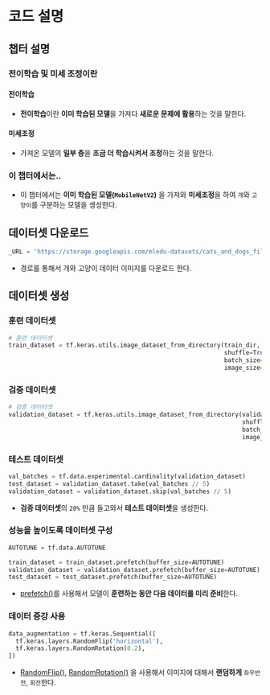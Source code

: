 # 코드 설명

## 챕터 설명
### 전이학습 및 미세 조정이란
#### 전이학습
- **전이학습**이란 **이미 학습된 모델**을 가져다 **새로운 문제에 활용**하는 것을 말한다.

#### 미세조정
- 가져온 모델의 **일부 층**을 **조금 더 학습시켜서 조정**하는 것을 말한다.

### 이 챕터에서는..
- 이 챕터에서는 **이미 학습된 모델(``MobileNetV2``)** 을 가져와 **미세조정**을 하여 ``개``와 ``고양이``를 구분하는 모델을 생성한다.


## 데이터셋 다운로드
```python
_URL = 'https://storage.googleapis.com/mledu-datasets/cats_and_dogs_filtered.zip'
```
- 경로를 통해서 개와 고양이 데이터 이미지를 다운로드 한다.

## 데이터셋 생성
### 훈련 데이터셋
```python
# 훈련 데이터셋
train_dataset = tf.keras.utils.image_dataset_from_directory(train_dir,
                                                            shuffle=True,
                                                            batch_size=BATCH_SIZE,
                                                            image_size=IMG_SIZE)
```

### 검증 데이터셋
```python
# 검증 데이터셋
validation_dataset = tf.keras.utils.image_dataset_from_directory(validation_dir,
                                                                 shuffle=True,
                                                                 batch_size=BATCH_SIZE,
                                                                 image_size=IMG_SIZE)
```

### 테스트 데이터셋 
```python
val_batches = tf.data.experimental.cardinality(validation_dataset)
test_dataset = validation_dataset.take(val_batches // 5)
validation_dataset = validation_dataset.skip(val_batches // 5)
```
- **검증 데이터셋**의 ``20%`` 만큼 들고와서 **테스트 데이터셋**을 생성한다.

### 성능을 높이도록 데이터셋 구성
```python
AUTOTUNE = tf.data.AUTOTUNE

train_dataset = train_dataset.prefetch(buffer_size=AUTOTUNE)
validation_dataset = validation_dataset.prefetch(buffer_size=AUTOTUNE)
test_dataset = test_dataset.prefetch(buffer_size=AUTOTUNE)
```
- [prefetch()](https://github.com/GUBBIB/MachineLearningBasics_TensorFlow/blob/main/Doc/Dataset/Prefetch().md)를 사용해서 모델이 **훈련하는 동안 다음 데이터를 미리 준비**한다.

### 데이터 증강 사용
```python
data_augmentation = tf.keras.Sequential([
  tf.keras.layers.RandomFlip('horizontal'),
  tf.keras.layers.RandomRotation(0.2),
])
```
- [RandomFlip()](https://github.com/GUBBIB/MachineLearningBasics_TensorFlow/blob/main/Doc/Layers/RandomFlip(%EB%AC%B4%EC%9E%91%EC%9C%84%20%EC%83%81%ED%95%98%2C%20%EC%A2%8C%EC%9A%B0%20%EB%B0%98%EC%A0%84%20%EB%A0%88%EC%9D%B4%EC%96%B4).md), [RandomRotation()](https://github.com/GUBBIB/MachineLearningBasics_TensorFlow/blob/main/Doc/Layers/RandomRotation(%EB%AC%B4%EC%9E%91%EC%9C%84%20%ED%9A%8C%EC%A0%84%20%EB%A0%88%EC%9D%B4%EC%96%B4).md) 을 사용해서 이미지에 대해서 **랜덤하게** ``좌우반전``, ``회전``한다.


<!--
특징 추출 = {
    컨벌루션 베이스 모델을 동결하고 특징 추출기로 사용한다. 는 
    학습을 안 시키고 특징 추출기로만 사용한다는 뜻이다.
    
    이유 {
        이미 수천 수만장 학습이 끝난 모델이기 때문에 특징만 추출하면 되기 때문
    },

    incldue_top=False {
        모델을 다운할 때 분류층을 포함하지 않고 다운한다는 뜻
        분류층 = (Faltten, Dense)레이어 전부다 안 들고옴
    },

    base_model.trainable=False {
        들고온 모델을 학습에서 제외한다는 의미의 코드    
    }

    base_model(x, training=False) = 모델의 모드를 바꾼다
    True 는 훈련 모드
    False 는 추론 모드 이다

}
-->